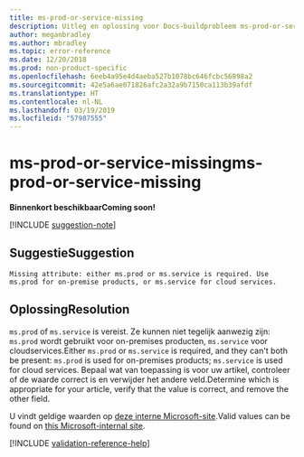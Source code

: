 ```yaml
---
title: ms-prod-or-service-missing
description: Uitleg en oplossing voor Docs-buildprobleem ms-prod-or-service-missing
author: meganbradley
ms.author: mbradley
ms.topic: error-reference
ms.date: 12/20/2018
ms.prod: non-product-specific
ms.openlocfilehash: 6eeb4a95e4d4aeba527b1078bc646fcbc56898a2
ms.sourcegitcommit: 42e5a6ae071826afc2a32a9b7150ca113b39afdf
ms.translationtype: HT
ms.contentlocale: nl-NL
ms.lasthandoff: 03/19/2019
ms.locfileid: "57987555"
---
```

# <a name="ms-prod-or-service-missing"></a><span data-ttu-id="94934-103">ms-prod-or-service-missing</span><span class="sxs-lookup"><span data-stu-id="94934-103">ms-prod-or-service-missing</span></span>

<span data-ttu-id="94934-104">**Binnenkort beschikbaar**</span><span class="sxs-lookup"><span data-stu-id="94934-104">**Coming soon!**</span></span>

[!INCLUDE [suggestion-note](includes/suggestion-note.md)]

## <a name="suggestion"></a><span data-ttu-id="94934-105">Suggestie</span><span class="sxs-lookup"><span data-stu-id="94934-105">Suggestion</span></span>

`Missing attribute: either ms.prod or ms.service is required. Use ms.prod for on-premise products, or ms.service for cloud services.`

## <a name="resolution"></a><span data-ttu-id="94934-106">Oplossing</span><span class="sxs-lookup"><span data-stu-id="94934-106">Resolution</span></span>

<span data-ttu-id="94934-107">`ms.prod` of `ms.service` is vereist. Ze kunnen niet tegelijk aanwezig zijn: `ms.prod` wordt gebruikt voor on-premises producten, `ms.service` voor cloudservices.</span><span class="sxs-lookup"><span data-stu-id="94934-107">Either `ms.prod` or `ms.service` is required, and they can't both be present: `ms.prod` is used for on-premises products; `ms.service` is used for cloud services.</span></span> <span data-ttu-id="94934-108">Bepaal wat van toepassing is voor uw artikel, controleer of de waarde correct is en verwijder het andere veld.</span><span class="sxs-lookup"><span data-stu-id="94934-108">Determine which is appropriate for your article, verify that the value is correct, and remove the other field.</span></span>

<span data-ttu-id="94934-109">U vindt geldige waarden op [deze interne Microsoft-site](https://docsmetadatatool.azurewebsites.net/allowlists).</span><span class="sxs-lookup"><span data-stu-id="94934-109">Valid values can be found on [this Microsoft-internal site](https://docsmetadatatool.azurewebsites.net/allowlists).</span></span>

<!--make sure to add this file to your includes folder and verify the path-->
[!INCLUDE [validation-reference-help](includes/validation-reference-help.md)]